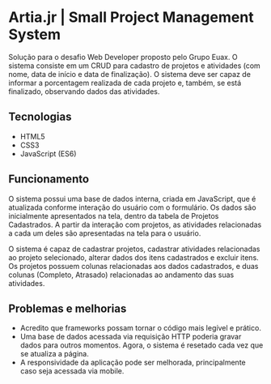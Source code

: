 # Artia.jr | Small Project Management System

Solução para o desafio Web Developer proposto pelo Grupo Euax. O sistema consiste em um CRUD para cadastro de projetos e atividades (com nome, data de início e data de finalização). O sistema deve ser capaz de informar a porcentagem realizada de cada projeto e, também, se está finalizado, observando dados das atividades. 

## Tecnologias

* HTML5
* CSS3
* JavaScript (ES6)

## Funcionamento

O sistema possui uma base de dados interna, criada em JavaScript, que é atualizada conforme interação do usuário com o formulário. Os dados são inicialmente apresentados na tela, dentro da tabela de Projetos Cadastrados. A partir da interação com projetos, as atividades relacionadas a cada um deles são apresentadas na tela para o usuário. 

O sistema é capaz de cadastrar projetos, cadastrar atividades relacionadas ao projeto selecionado, alterar dados dos itens cadastrados e excluir itens. Os projetos possuem colunas relacionadas aos dados cadastrados, e duas colunas (Completo, Atrasado) relacionadas ao andamento das suas atividades. 

## Problemas e melhorias

* Acredito que frameworks possam tornar o código mais legível e prático. 
* Uma base de dados acessada via requisição HTTP poderia gravar dados para outros momentos. Agora, o sistema é resetado cada vez que se atualiza a página.
* A responsividade da aplicação pode ser melhorada, principalmente caso seja acessada via mobile.
